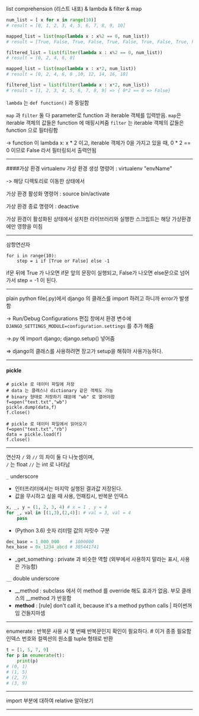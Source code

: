 list comprehension (리스트 내포) & lambda & filter & map
```python
num_list = [ x for x in range(10)] 
# result = [0, 1, 2, 3, 4, 5, 6, 7, 8, 9, 10]

mapped_list = list(map(lambda x : x%2 == 0, num_list)) 
# result = [True, False, True, False, True, False, True, False, True, False]

filtered_list = list(filter(lambda x : x%2 == 0, num_list)) 
# result = [0, 2, 4, 6, 8]

mapped_list = list(map(lambda x : x*2, num_list))
# result = [0, 2, 4, 6, 8 ,10, 12, 14, 16, 18]

filtered_list = list(filter(lambda x : x*2, num_list))
# result = [1, 2, 3, 4, 5, 6, 7, 8, 9] => { 0*2 == 0 => False}

```

`lambda` 는 `def function()` 과 동일함

`map` 과 `filter` 둘 다 parameter로 function 과 iterable 객체를 입력받음.
`map`은 iterable 객체의 값들은 function 에 매핑시켜줌
`filter` 는 iterable 객체의 값들은 function 으로 필터링함 

-> function 이 lambda x: x * 2 이고, iterable 객체가 0을 가지고 있을 때,
 0 * 2 == 0 이므로 False 라서 필터링되서 출력안됨 

---
####가상 환경 virtualenv
가상 환경 생성 명령어 : virtualenv "envName"

-> 해당 디렉토리로 이동한 상태에서

가상 환경 활성화 명령어 : source bin/activate

가상 환경 종료 명령어 : deactive

가상 환경이 활성화된 상태에서 설치한 라이브러리와 실행한 스크립트는 해당 가상환경에만 영향을 미침

---
삼항연산자

```
for i in range(10):
    step = i if [True or False] else -1
```
if문 뒤에 True 가 나오면
if문 앞의 문장이 실행되고,
False가 나오면 else문으로 넘어가서
step = -1 이 된다.

---

plain python file(.py)에서 django 의 클래스를 import 하려고 하니까 
error가 발생함

-> Run/Debug Configurations 편집 창에서 환경 변수에
`DJANGO_SETTINGS_MODULE=configuration.settings` 를 추가 해줌

->.py 에 import django; django.setup() 넣어줌

=> django의 클래스를 사용하려면 장고가 setup을 해줘야 사용가능하다.

---
#### pickle
```
# pickle 로 데이터 파일에 저장
# data 는 클래스나 dictionary 같은 객체도 가능
# binary 형태로 저장하기 떄문에 "wb" 로 열어야함
f=open("text.txt","wb")
pickle.dump(data,f)
f.close()

# pickle 로 데이터 파일에서 읽어오기
f=open("text.txt","rb")
data = pickle.load(f)
f.close()
```

---
연산자 `/` 와 `//` 의 차이
둘 다 나눗셈이며,  
`/` 는 float `//` 는 int 로 나타남

`_` underscore

* 인터프리터에서는 마지막 실행된 결과값 저장된다.
* 값을 무시하고 싶을 때 사용, 언패킹시, 반복문 인덱스
```python
x, _, y = (1, 2, 3, 4) # x = 1 , y = 4
for _, val in [(1,3),(2,4)]: # val = 3, val = 4
    pass        
```
* (Python 3.6) 숫자 리터럴 값의 자릿수 구분
```python
dec_base = 1_000_000    # 1000000
hex_base = 0x_1234_abcd # 305441741
```
* _get_something : private 과 비슷한 역할 (외부에서 사용하지 말라는 표시, 사용은 가능함)

`__` double underscore
* __method : subclass 에서 이 method 를 override 해도 효과가 없음. 부모 클래스의 __method 가 반응함
* __method__ : [rule] don't call it, because it's a method python calls | 파이썬꺼임 건들지마셈
---

enumerate : 반복문 사용 시 몇 번째 반복문인지 확인이 필요하다. # 이거 종종 필요함
            인덱스 번호와 컬렉션의 원소를 tuple 형태로 반환
```python
t = [1, 5, 7, 9]
for p in enumerate(t):
    print(p)
# (0, 1)
# (1, 5)
# (2, 7)
# (3, 9)
```
---
import 부분에 대하여
relative 알아보기

---